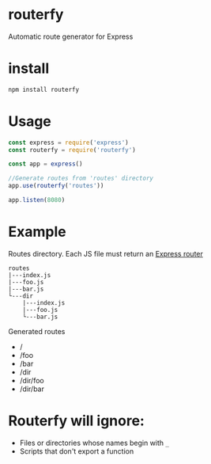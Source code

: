 # routerfy
Automatic route generator for Express

# install

```bash
npm install routerfy
```

# Usage

```javascript
const express = require('express')
const routerfy = require('routerfy')

const app = express()

//Generate routes from 'routes' directory
app.use(routerfy('routes'))

app.listen(8080)
```

# Example

Routes directory. Each JS file must return an [Express router](http://expressjs.com/pt-br/4x/api.html#router)

```
routes
|---index.js
|---foo.js
|---bar.js
└---dir
	|---index.js
	|---foo.js
	└---bar.js
```
Generated routes

- /
- /foo
- /bar
- /dir
- /dir/foo
- /dir/bar

# Routerfy will ignore:

- Files or directories whose names begin with `_`
- Scripts that don't export a function